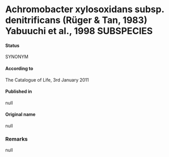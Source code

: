 # Achromobacter xylosoxidans subsp. denitrificans (Rüger & Tan, 1983) Yabuuchi et al., 1998 SUBSPECIES

#### Status
SYNONYM

#### According to
The Catalogue of Life, 3rd January 2011

#### Published in
null

#### Original name
null

### Remarks
null